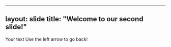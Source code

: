 -----
layout: slide
title: "Welcome to our second slide!"
-----
Your text
Use the left arrow to go back!
